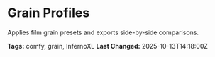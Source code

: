 # Grain Profiles

Applies film grain presets and exports side-by-side comparisons.

**Tags:** comfy, grain, InfernoXL
**Last Changed:** 2025-10-13T14:18:00Z
